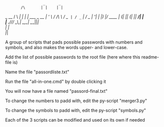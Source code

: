                      _      _             
           /\       | |    | |            
  _ __    /  \    __| |  __| |  ___  _ __ 
 | '_ \  / /\ \  / _` | / _` | / _ \| '__|
 | |_) |/ ____ \| (_| || (_| ||  __/| |   
 | .__//_/    \_\\__,_| \__,_| \___||_|   
 | |                                      
 |_|                                      

A group of scripts that pads possible passwords with numbers and symbols, and also makes the words upper- and lower-case.

Add the list of possible passwords to the root file (here where this readme-file is)

Name the file "passordliste.txt"

Run the file "all-in-one.cmd" by double clicking it

You will now have a file named "passord-final.txt"

To change the numbers to padd with, edit the py-script "merger3.py"

To change the symbols to padd with, edit the py-script "symbols.py"

Each of the 3 scripts can be modified and used on its own if needed